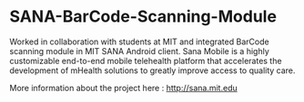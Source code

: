 # SANA-BarCode-Scanning-Module

Worked in collaboration with students at MIT and integrated BarCode scanning module in MIT SANA Android client. 
Sana Mobile is a highly customizable end-to-end mobile telehealth platform that accelerates the development of mHealth solutions to greatly improve access to quality care.

More information about the project here : http://sana.mit.edu
